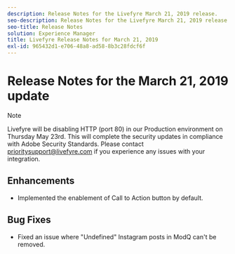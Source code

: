```yaml
---
description: Release Notes for the Livefyre March 21, 2019 release.
seo-description: Release Notes for the Livefyre March 21, 2019 release.
seo-title: Release Notes
solution: Experience Manager
title: Livefyre Release Notes for March 21, 2019
exl-id: 965432d1-e706-48a8-ad58-8b3c28fdcf6f
---
```

# Release Notes for the March 21, 2019 update

>[!NOTE]
>
>Livefyre will be disabling HTTP (port 80) in our Production environment on Thursday May 23rd.  This will complete the security updates in compliance with Adobe Security Standards.  Please contact [prioritysupport@livefyre.com](mailto:prioritysupport@livefyre.com) if you experience any issues with your integration.

## Enhancements

* Implemented the enablement of Call to Action button by default.


## Bug Fixes

* Fixed an issue where "Undefined" Instagram posts in ModQ can't be removed.
